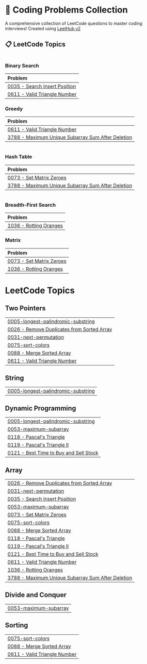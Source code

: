 # 🚀 Coding Problems Collection

A comprehensive collection of LeetCode questions to master coding interviews! Created using [LeetHub v2](https://github.com/arunbhardwaj/LeetHub-2.0)

## 📋 LeetCode Topics

#

#

### Binary Search
| Problem |
| :------ |
| [0035 - Search Insert Position](https://github.com/neerajsahu14/coding-problems/tree/master/0035-search-insert-position) |
| [0611 - Valid Triangle Number](https://github.com/neerajsahu14/coding-problems/tree/master/0611-valid-triangle-number) |

### Greedy
| Problem |
| :------ |
| [0611 - Valid Triangle Number](https://github.com/neerajsahu14/coding-problems/tree/master/0611-valid-triangle-number) |
| [3788 - Maximum Unique Subarray Sum After Deletion](https://github.com/neerajsahu14/coding-problems/tree/master/3788-maximum-unique-subarray-sum-after-deletion) |

#

### Hash Table
| Problem |
| :------ |
| [0073 - Set Matrix Zeroes](https://github.com/neerajsahu14/coding-problems/tree/master/0073-set-matrix-zeroes) |
| [3788 - Maximum Unique Subarray Sum After Deletion](https://github.com/neerajsahu14/coding-problems/tree/master/3788-maximum-unique-subarray-sum-after-deletion) |

#

### Breadth-First Search
| Problem |
| :------ |
| [1036 - Rotting Oranges](https://github.com/neerajsahu14/coding-problems/tree/master/1036-rotting-oranges) |

### Matrix
| Problem |
| :------ |
| [0073 - Set Matrix Zeroes](https://github.com/neerajsahu14/coding-problems/tree/master/0073-set-matrix-zeroes) |
| [1036 - Rotting Oranges](https://github.com/neerajsahu14/coding-problems/tree/master/1036-rotting-oranges) |

<!---LeetCode Topics Start-->
# LeetCode Topics
## Two Pointers
|  |
| ------- |
| [0005-longest-palindromic-substring](https://github.com/neerajsahu14/coding-problems/tree/master/0005-longest-palindromic-substring) |
| [0026 - Remove Duplicates from Sorted Array](https://github.com/neerajsahu14/coding-problems/tree/master/0026-remove-duplicates-from-sorted-array) |
| [0031-next-permutation](https://github.com/neerajsahu14/coding-problems/tree/master/0031-next-permutation) |
| [0075-sort-colors](https://github.com/neerajsahu14/coding-problems/tree/master/0075-sort-colors) |
| [0088 - Merge Sorted Array](https://github.com/neerajsahu14/coding-problems/tree/master/0088-merge-sorted-array) |
| [0611 - Valid Triangle Number](https://github.com/neerajsahu14/coding-problems/tree/master/0611-valid-triangle-number) |
## String
|  |
| ------- |
| [0005-longest-palindromic-substring](https://github.com/neerajsahu14/coding-problems/tree/master/0005-longest-palindromic-substring) |
## Dynamic Programming
|  |
| ------- |
| [0005-longest-palindromic-substring](https://github.com/neerajsahu14/coding-problems/tree/master/0005-longest-palindromic-substring) |
| [0053-maximum-subarray](https://github.com/neerajsahu14/coding-problems/tree/master/0053-maximum-subarray) |
| [0118 - Pascal's Triangle](https://github.com/neerajsahu14/coding-problems/tree/master/0118-pascals-triangle) |
| [0119 - Pascal's Triangle II](https://github.com/neerajsahu14/coding-problems/tree/master/0119-pascals-triangle-ii) |
| [0121 - Best Time to Buy and Sell Stock](https://github.com/neerajsahu14/coding-problems/tree/master/0121-best-time-to-buy-and-sell-stock) |
## Array
|  |
| ------- |
| [0026 - Remove Duplicates from Sorted Array](https://github.com/neerajsahu14/coding-problems/tree/master/0026-remove-duplicates-from-sorted-array) |
| [0031-next-permutation](https://github.com/neerajsahu14/coding-problems/tree/master/0031-next-permutation) |
| [0035 - Search Insert Position](https://github.com/neerajsahu14/coding-problems/tree/master/0035-search-insert-position) |
| [0053-maximum-subarray](https://github.com/neerajsahu14/coding-problems/tree/master/0053-maximum-subarray) |
| [0073 - Set Matrix Zeroes](https://github.com/neerajsahu14/coding-problems/tree/master/0073-set-matrix-zeroes) |
| [0075-sort-colors](https://github.com/neerajsahu14/coding-problems/tree/master/0075-sort-colors) |
| [0088 - Merge Sorted Array](https://github.com/neerajsahu14/coding-problems/tree/master/0088-merge-sorted-array) |
| [0118 - Pascal's Triangle](https://github.com/neerajsahu14/coding-problems/tree/master/0118-pascals-triangle) |
| [0119 - Pascal's Triangle II](https://github.com/neerajsahu14/coding-problems/tree/master/0119-pascals-triangle-ii) |
| [0121 - Best Time to Buy and Sell Stock](https://github.com/neerajsahu14/coding-problems/tree/master/0121-best-time-to-buy-and-sell-stock) |
| [0611 - Valid Triangle Number](https://github.com/neerajsahu14/coding-problems/tree/master/0611-valid-triangle-number) |
| [1036 - Rotting Oranges](https://github.com/neerajsahu14/coding-problems/tree/master/1036-rotting-oranges) |
| [3788 - Maximum Unique Subarray Sum After Deletion](https://github.com/neerajsahu14/coding-problems/tree/master/3788-maximum-unique-subarray-sum-after-deletion) |
## Divide and Conquer
|  |
| ------- |
| [0053-maximum-subarray](https://github.com/neerajsahu14/coding-problems/tree/master/0053-maximum-subarray) |
## Sorting
|  |
| ------- |
| [0075-sort-colors](https://github.com/neerajsahu14/coding-problems/tree/master/0075-sort-colors) |
| [0088 - Merge Sorted Array](https://github.com/neerajsahu14/coding-problems/tree/master/0088-merge-sorted-array) |
| [0611 - Valid Triangle Number](https://github.com/neerajsahu14/coding-problems/tree/master/0611-valid-triangle-number) |
<!---LeetCode Topics End-->